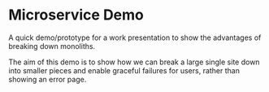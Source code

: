 # Microservice Demo
A quick demo/prototype for a work presentation to show the advantages of breaking down monoliths.

The aim of this demo is to show how we can break a large single site down into smaller pieces and enable graceful failures for users, rather than showing an error page.
